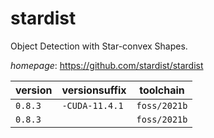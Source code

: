 # stardist

Object Detection with Star-convex Shapes.

*homepage*: <https://github.com/stardist/stardist>

version | versionsuffix | toolchain
--------|---------------|----------
``0.8.3`` | ``-CUDA-11.4.1`` | ``foss/2021b``
``0.8.3`` |  | ``foss/2021b``
